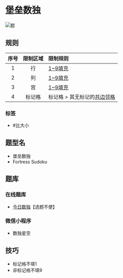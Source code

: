 # 堡垒数独
<!-- START doctoc generated TOC please keep comment here to allow auto update -->
<!-- DON'T EDIT THIS SECTION, INSTEAD RE-RUN doctoc TO UPDATE -->

<!-- END doctoc generated TOC please keep comment here to allow auto update -->

![题](https://cn.sudoku.today/pic/04/fortress/70858_44736.png)

## 规则

| 序号  | 限制区域 | 限制规则              |
|:---:|:----:|:------------------|
|  1  |  行   | [1~9填充]           |
|  2  |  列   | [1~9填充]           |
|  3  |  宫   | [1~9填充]           |
|  4  | 标记格  | 标记格 > 其无标记的[共边邻格] |

### 标签

- #比大小

## 题型名

- 堡垒数独
- Fortress Sudoku

## 题库

### 在线题库

- [今日数独]【选题不便】

### 微信小程序

- 数独星空

## 技巧

- 标记格不填1
- 非标记格不填9

[1~9填充]: ../../../rules/rules.md#1to9填充

[共边邻格]: ../../../rules/rules.md#共边邻格

[今日数独]: https://cn.sudoku.today/g-fortress-sudoku/
